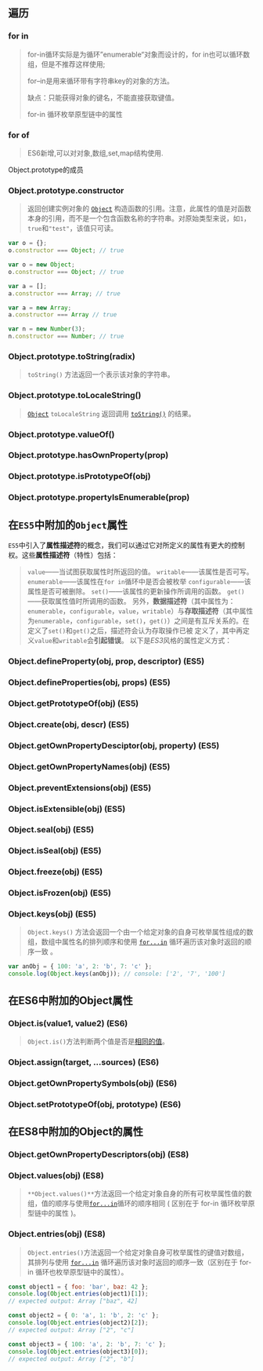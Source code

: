 ## 遍历

### for in

> for-in循环实际是为循环”enumerable“对象而设计的，for in也可以循环数组，但是不推荐这样使用;
>
> for–in是用来循环带有字符串key的对象的方法。
>
> 缺点：只能获得对象的键名，不能直接获取键值。
>
> for-in 循环枚举原型链中的属性

### for of

> ES6新增,可以对对象,数组,set,map结构使用.





Object.prototype的成员

### Object.prototype.constructor

> 返回创建实例对象的 [`Object`](https://developer.mozilla.org/zh-CN/docs/Web/JavaScript/Reference/Global_Objects/Object) 构造函数的引用。注意，此属性的值是对函数本身的引用，而不是一个包含函数名称的字符串。对原始类型来说，如`1`，`true`和`"test"`，该值只可读。

```javascript
var o = {};
o.constructor === Object; // true

var o = new Object;
o.constructor === Object; // true

var a = [];
a.constructor === Array; // true

var a = new Array;
a.constructor === Array // true

var n = new Number(3);
n.constructor === Number; // true
```



### Object.prototype.toString(radix)

> `toString()` 方法返回一个表示该对象的字符串。



### Object.prototype.toLocaleString()

> [`Object`](https://developer.mozilla.org/zh-CN/docs/Web/JavaScript/Reference/Global_Objects/Object) `toLocaleString` 返回调用 [`toString()`](https://developer.mozilla.org/zh-CN/docs/Web/JavaScript/Reference/Global_Objects/Object/toString) 的结果。



### Object.prototype.valueOf()



### Object.prototype.hasOwnProperty(prop)



### Object.prototype.isPrototypeOf(obj)



### Object.prototype.propertyIsEnumerable(prop)



## 在`ES5`中附加的`Object`属性

`ES5`中引入了**属性描述符**的概念，我们可以通过它对所定义的属性有更大的控制权。这些**属性描述符**（特性）包括：

> `value`——当试图获取属性时所返回的值。
> `writable`——该属性是否可写。
> `enumerable`——该属性在`for in`循环中是否会被枚举
> `configurable`——该属性是否可被删除。
> `set()`——该属性的更新操作所调用的函数。
> `get()`——获取属性值时所调用的函数。
> 另外，**数据描述符**（其中属性为：`enumerable`，`configurable`，`value`，`writable`）与**存取描述符**（其中属性为`enumerable`，`configurable`，`set()`，`get()`）之间是有互斥关系的。在定义了`set()`和`get()`之后，描述符会认为存取操作已被 定义了，其中再定义`value`和`writable`会**引起错误**。
> 以下是*ES3*风格的属性定义方式：



### Object.defineProperty(obj, prop, descriptor) (ES5)



### Object.defineProperties(obj, props) (ES5)



### Object.getPrototypeOf(obj) (ES5)



### Object.create(obj, descr) (ES5)



### Object.getOwnPropertyDesciptor(obj, property) (ES5)



### Object.getOwnPropertyNames(obj) (ES5)



### Object.preventExtensions(obj) (ES5)



### Object.isExtensible(obj) (ES5)



### Object.seal(obj) (ES5)



### Object.isSeal(obj) (ES5)



### Object.freeze(obj) (ES5)



### Object.isFrozen(obj) (ES5)



### Object.keys(obj) (ES5)

> `Object.keys()` 方法会返回一个由一个给定对象的自身可枚举属性组成的数组，数组中属性名的排列顺序和使用 [`for...in`](https://developer.mozilla.org/zh-CN/docs/Web/JavaScript/Reference/Statements/for...in) 循环遍历该对象时返回的顺序一致 。

```javascript
var anObj = { 100: 'a', 2: 'b', 7: 'c' };
console.log(Object.keys(anObj)); // console: ['2', '7', '100']
```



## 在ES6中附加的Object属性

### Object.is(value1, value2) (ES6)

> `Object.is()`方法判断两个值是否是[相同的值](https://developer.mozilla.org/zh-CN/docs/Web/JavaScript/Equality_comparisons_and_sameness)。



### Object.assign(target, ...sources) (ES6)



### Object.getOwnPropertySymbols(obj) (ES6)



### Object.setPrototypeOf(obj, prototype) (ES6)



## 在ES8中附加的Object的属性

### Object.getOwnPropertyDescriptors(obj) (ES8)



### Object.values(obj) (ES8)

> `**Object.values()**`方法返回一个给定对象自身的所有可枚举属性值的数组，值的顺序与使用[`for...in`](https://developer.mozilla.org/zh-CN/docs/Web/JavaScript/Reference/Statements/for...in)循环的顺序相同 ( 区别在于 for-in 循环枚举原型链中的属性 )。



### Object.entries(obj) (ES8)

> `Object.entries()`方法返回一个给定对象自身可枚举属性的键值对数组，其排列与使用 [`for...in`](https://developer.mozilla.org/zh-CN/docs/Web/JavaScript/Reference/Statements/for...in) 循环遍历该对象时返回的顺序一致（区别在于 for-in 循环也枚举原型链中的属性）。

```javascript
const object1 = { foo: 'bar', baz: 42 };
console.log(Object.entries(object1)[1]);
// expected output: Array ["baz", 42]

const object2 = { 0: 'a', 1: 'b', 2: 'c' };
console.log(Object.entries(object2)[2]);
// expected output: Array ["2", "c"]

const object3 = { 100: 'a', 2: 'b', 7: 'c' };
console.log(Object.entries(object3)[0]);
// expected output: Array ["2", "b"]
```

